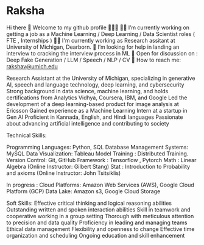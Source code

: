 # Raksha

Hi there 👋 Welcome to my github profile 👩🏻‍💻
💪🏻 I’m currently working on getting a job as a Machine Learning / Deep Learning / Data Scientist roles ( FTE , Internships )
🕵️‍♀️ I'm currently working as Research assitant at University of Michigan, Dearborn.
🤔 I’m looking for help in landing an interview to cracking the interview process in ML 
👀 Open for discussion on : Deep Fake Generation / LLM / Speech / NLP / CV 
📧 How to reach me: rakshav@umich.edu

Research Assistant at the University of Michigan, specializing in generative AI, speech and language technology, deep learning, and cybersecurity
Strong background in data science, machine learning, and holds certifications from Analytics Vidhya, Coursera, ​IBM, and Google
Led the development of a deep learning-based product for image analysis at Ericsson
Gained experience as a Machine Learning Intern at a startup in Gen AI
Proficient in Kannada, English, and Hindi languages
Passionate about advancing artificial intelligence and contributing to society


Technical Skills:

Programming Languages: Python, SQL
Database Management Systems: MySQL
Data Visualization: Tableau 
Model Training : Distributed Training.
Version Control: Git, GitHub
Framework : Tensorflow , Pytorch
Math : Linear Algebra (Online Instructor: Gilbert Stang)
Stat : Introduction to Probability and axioms (Online Instructor: John Tsitsiklis)

In progress :
Cloud Platforms: Amazon Web Services (AWS), Google Cloud Platform (GCP)
Data Lake: Amazon s3, Google Cloud Storage

Soft Skills:
Effective critical thinking and logical reasoning abilities
Outstanding written and spoken interaction abilities
Skill in teamwork and cooperative working in a group setting
Thorough with meticulous attention to precision and data quality
Proficiency in leading and managing teams
Ethical data management
Flexibility and openness to change
Effective time organization and scheduling
Ongoing education and skill enhancement



